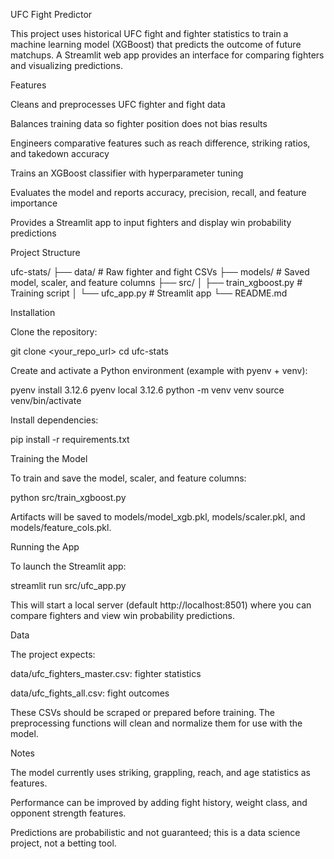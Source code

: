 UFC Fight Predictor

This project uses historical UFC fight and fighter statistics to train a machine learning model (XGBoost) that predicts the outcome of future matchups. A Streamlit web app provides an interface for comparing fighters and visualizing predictions.

Features

Cleans and preprocesses UFC fighter and fight data

Balances training data so fighter position does not bias results

Engineers comparative features such as reach difference, striking ratios, and takedown accuracy

Trains an XGBoost classifier with hyperparameter tuning

Evaluates the model and reports accuracy, precision, recall, and feature importance

Provides a Streamlit app to input fighters and display win probability predictions

Project Structure

ufc-stats/
├── data/               # Raw fighter and fight CSVs
├── models/             # Saved model, scaler, and feature columns
├── src/
│   ├── train_xgboost.py   # Training script
│   └── ufc_app.py         # Streamlit app
└── README.md

Installation

Clone the repository:

git clone <your_repo_url>
cd ufc-stats


Create and activate a Python environment (example with pyenv + venv):

pyenv install 3.12.6
pyenv local 3.12.6
python -m venv venv
source venv/bin/activate


Install dependencies:

pip install -r requirements.txt

Training the Model

To train and save the model, scaler, and feature columns:

python src/train_xgboost.py


Artifacts will be saved to models/model_xgb.pkl, models/scaler.pkl, and models/feature_cols.pkl.

Running the App

To launch the Streamlit app:

streamlit run src/ufc_app.py


This will start a local server (default http://localhost:8501) where you can compare fighters and view win probability predictions.

Data

The project expects:

data/ufc_fighters_master.csv: fighter statistics

data/ufc_fights_all.csv: fight outcomes

These CSVs should be scraped or prepared before training. The preprocessing functions will clean and normalize them for use with the model.

Notes

The model currently uses striking, grappling, reach, and age statistics as features.

Performance can be improved by adding fight history, weight class, and opponent strength features.

Predictions are probabilistic and not guaranteed; this is a data science project, not a betting tool.
